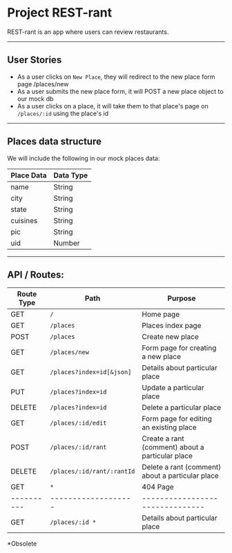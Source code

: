 # Project REST-rant

REST-rant is an app where users can review restaurants.

***

## User Stories

- As a user clicks on `New Place`, they will redirect to the new place form page /places/new
- As a user submits the new place form, it will POST a new place object to our mock db
- As a user clicks on a place, it will take them to that place's page on `/places/:id` using the place's id

***

## Places data structure

We will include the following in our mock places data:

| Place Data | Data Type |
| ---------- | --------- |
| name | String |
| city | String |
| state | String |
| cuisines | String |
| pic | String |
| uid | Number |

***

## API / Routes:

| Route Type | Path | Purpose |
| ---------- | ------------------- | ------------------------------- |
| GET | `/` | Home page |
| GET | `/places` | Places index page |
| POST | `/places` | Create new place |
| GET | `/places/new` | Form page for creating a new place |
| GET | `/places?index=id[&json]` | Details about particular place |
| PUT | `/places?index=id` | Update a particular place |
| DELETE | `/places?index=id` | Delete a particular place |
| GET | `/places/:id/edit` | Form page for editing an existing place |
| POST | `/places/:id/rant` | Create a rant (comment) about a particular place |
| DELETE | `/places/:id/rant/:rantId` | Delete a rant (comment) about a particular place |
| GET | `*` | 404 Page |
| ---------- | ------------------- | ------------------------------- |
| GET | `/places/:id *` | Details about particular place |
*Obsolete